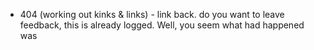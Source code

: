 - 404 (working out kinks & links) - link back. do you want to leave feedback, this is already logged. Well, you seem what had happened was